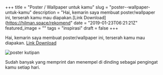 +++
title = "Poster / Wallpaper untuk kamu"
slug = "poster--wallpaper-untuk-kamu"
description = "Hai, kemarin saya membuat poster/wallpaper ini, terserah kamu mau diapakan.[Link Download](https://hilman.space/rekomend"
date = "2019-01-23T06:21:21Z"
featured_image = ""
tags = "inspirasi"
draft = false
+++ 
 
Hai, kemarin saya membuat poster/wallpaper ini, terserah kamu mau diapakan.
[Link Download](https://hilman.space/rekomendasi/poster/)

![poster kutipan](https://i.ibb.co/H7dQSSv/poster.jpg "poster kutipan")

Sudah banyak yang memprint dan menempel di dinding sebagai pengingat kamu setiap hari.
